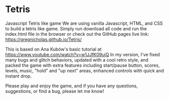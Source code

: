 # Tetris
Javascript Tetris like game
We are using vanilla Javascript, HTML, and CSS to build a tetris like game.
Simply run download all code and run the index.html file in the browser or 
check out the GitHub pages live link: https://gregnicholas.github.io/Tetris/

This is based on Ana Kubów's basic tutorial at https://www.youtube.com/watch?v=w1JJfK09ujQ
In my version, I've fixed many bugs and glitch behaviors, updated with a cool retro style, 
and packed the game with extra features including start/pause button, scores, levels, music, "hold" and
"up next" areas, enhanced controls with quick and instant drop.

Please play and enjoy the game, and if you have any questions, suggestions, or find a bug,
please let me know!
